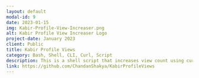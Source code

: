 ```yaml
---
layout: default
modal-id: 9
date: 2023-01-15
img: Kabir-Profile-View-Increaser.png
alt: Kabir Profile View Increaser Logo
project-date: January 2023
client: Public
title: Kabir Profile Views
category: Bash, Shell, CLI, Curl, Script
description: This is a shell script that increases view count using curl implemented for <a href="https://github.com/kabirdeula">Kabir</a>
link: https://github.com/ChandanShakya/KabirProfileViews
---
```

